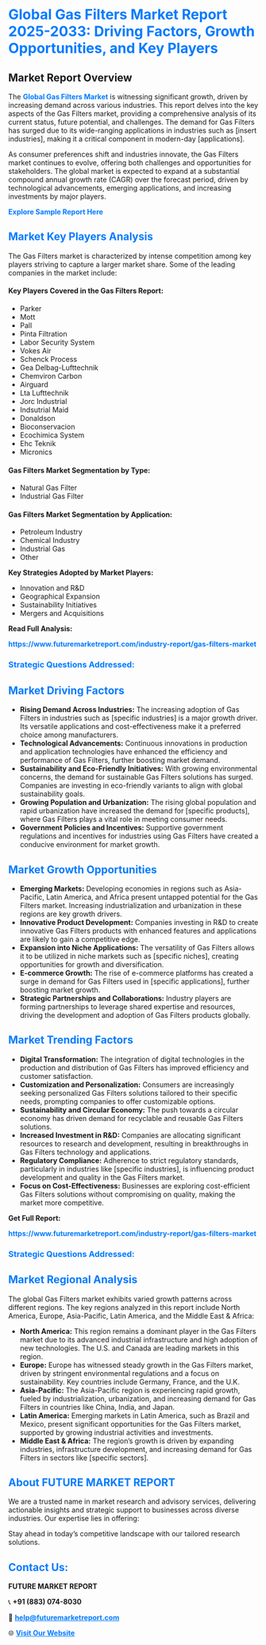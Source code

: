 <h1 style="color: #007BFF;">Global Gas Filters Market Report 2025-2033: Driving Factors, Growth Opportunities, and Key Players</h1>

<section id="overview">
<h2>Market Report Overview</h2>
<p>The <a href="https://www.futuremarketreport.com/industry-report/gas-filters-market" style="color: #007BFF; text-decoration: none;"><strong>Global Gas Filters Market</strong></a> is witnessing significant growth, driven by increasing demand across various industries. This report delves into the key aspects of the Gas Filters market, providing a comprehensive analysis of its current status, future potential, and challenges. The demand for Gas Filters has surged due to its wide-ranging applications in industries such as [insert industries], making it a critical component in modern-day [applications].</p>
<p>As consumer preferences shift and industries innovate, the Gas Filters market continues to evolve, offering both challenges and opportunities for stakeholders. The global market is expected to expand at a substantial compound annual growth rate (CAGR) over the forecast period, driven by technological advancements, emerging applications, and increasing investments by major players.</p>
</section>

<section id="overview">
<p><a href="https://www.futuremarketreport.com/request-sample/reportId=60113" style="color: #007BFF; text-decoration: none;"><strong>Explore Sample Report Here</strong></a></p>
</section>

<section id="key-players">
<h2 style="color: #007BFF;">Market Key Players Analysis</h2>
<p>The Gas Filters market is characterized by intense competition among key players striving to capture a larger market share. Some of the leading companies in the market include:</p>
<h4>Key Players Covered in the Gas Filters Report:</h4>
<ul><li>Parker</li><li>Mott</li><li>Pall</li><li>Pinta Filtration</li><li>Labor Security System</li><li>Vokes Air</li><li>Schenck Process</li><li>Gea Delbag-Lufttechnik</li><li>Chemviron Carbon</li><li>Airguard</li><li>Lta Lufttechnik</li><li>Jorc Industrial</li><li>Indsutrial Maid</li><li>Donaldson</li><li>Bioconservacion</li><li>Ecochimica System</li><li>Ehc Teknik</li><li>Micronics</li></ul>
<h4>Gas Filters Market Segmentation by Type:</h4>
<ul><li>Natural Gas Filter</li><li>Industrial Gas Filter</li></ul>

<h4>Gas Filters Market Segmentation by Application:</h4>
<ul><li>Petroleum Industry</li><li>Chemical Industry</li><li>Industrial Gas</li><li>Other</li></ul>
<p><strong>Key Strategies Adopted by Market Players:</strong></p>
<ul>
<li>Innovation and R&D</li>
<li>Geographical Expansion</li>
<li>Sustainability Initiatives</li>
<li>Mergers and Acquisitions</li>
</ul>
</section>

<section>
<p><strong>Read Full Analysis: </strong></p><a href="https://www.futuremarketreport.com/industry-report/gas-filters-market" style="color: #007BFF; text-decoration: none;"><strong>https://www.futuremarketreport.com/industry-report/gas-filters-market</strong></a>
<h3 style="color: #007BFF;">Strategic Questions Addressed:</h3>
</section>

<section id="driving-factors">
<h2 style="color: #007BFF;">Market Driving Factors</h2>
<ul>
<li><strong>Rising Demand Across Industries:</strong> The increasing adoption of Gas Filters in industries such as [specific industries] is a major growth driver. Its versatile applications and cost-effectiveness make it a preferred choice among manufacturers.</li>
<li><strong>Technological Advancements:</strong> Continuous innovations in production and application technologies have enhanced the efficiency and performance of Gas Filters, further boosting market demand.</li>
<li><strong>Sustainability and Eco-Friendly Initiatives:</strong> With growing environmental concerns, the demand for sustainable Gas Filters solutions has surged. Companies are investing in eco-friendly variants to align with global sustainability goals.</li>
<li><strong>Growing Population and Urbanization:</strong> The rising global population and rapid urbanization have increased the demand for [specific products], where Gas Filters plays a vital role in meeting consumer needs.</li>
<li><strong>Government Policies and Incentives:</strong> Supportive government regulations and incentives for industries using Gas Filters have created a conducive environment for market growth.</li>
</ul>
</section>

<section id="growth-opportunities">
<h2 style="color: #007BFF;">Market Growth Opportunities</h2>
<ul>
<li><strong>Emerging Markets:</strong> Developing economies in regions such as Asia-Pacific, Latin America, and Africa present untapped potential for the Gas Filters market. Increasing industrialization and urbanization in these regions are key growth drivers.</li>
<li><strong>Innovative Product Development:</strong> Companies investing in R&D to create innovative Gas Filters products with enhanced features and applications are likely to gain a competitive edge.</li>
<li><strong>Expansion into Niche Applications:</strong> The versatility of Gas Filters allows it to be utilized in niche markets such as [specific niches], creating opportunities for growth and diversification.</li>
<li><strong>E-commerce Growth:</strong> The rise of e-commerce platforms has created a surge in demand for Gas Filters used in [specific applications], further boosting market growth.</li>
<li><strong>Strategic Partnerships and Collaborations:</strong> Industry players are forming partnerships to leverage shared expertise and resources, driving the development and adoption of Gas Filters products globally.</li>
</ul>
</section>

<section id="trending-factors">
<h2 style="color: #007BFF;">Market Trending Factors</h2>
<ul>
<li><strong>Digital Transformation:</strong> The integration of digital technologies in the production and distribution of Gas Filters has improved efficiency and customer satisfaction.</li>
<li><strong>Customization and Personalization:</strong> Consumers are increasingly seeking personalized Gas Filters solutions tailored to their specific needs, prompting companies to offer customizable options.</li>
<li><strong>Sustainability and Circular Economy:</strong> The push towards a circular economy has driven demand for recyclable and reusable Gas Filters solutions.</li>
<li><strong>Increased Investment in R&D:</strong> Companies are allocating significant resources to research and development, resulting in breakthroughs in Gas Filters technology and applications.</li>
<li><strong>Regulatory Compliance:</strong> Adherence to strict regulatory standards, particularly in industries like [specific industries], is influencing product development and quality in the Gas Filters market.</li>
<li><strong>Focus on Cost-Effectiveness:</strong> Businesses are exploring cost-efficient Gas Filters solutions without compromising on quality, making the market more competitive.</li>
</ul>
</section>

<section>
<p><strong>Get Full Report: </strong></p><a href="https://www.futuremarketreport.com/industry-report/gas-filters-market" style="color: #007BFF; text-decoration: none;"><strong>https://www.futuremarketreport.com/industry-report/gas-filters-market</strong></a>
<h3 style="color: #007BFF;">Strategic Questions Addressed:</h3>
</section>


<section id="regional-analysis">
<h2 style="color: #007BFF;">Market Regional Analysis</h2>
<p>The global Gas Filters market exhibits varied growth patterns across different regions. The key regions analyzed in this report include North America, Europe, Asia-Pacific, Latin America, and the Middle East & Africa:</p>
<ul>
<li><strong>North America:</strong> This region remains a dominant player in the Gas Filters market due to its advanced industrial infrastructure and high adoption of new technologies. The U.S. and Canada are leading markets in this region.</li>
<li><strong>Europe:</strong> Europe has witnessed steady growth in the Gas Filters market, driven by stringent environmental regulations and a focus on sustainability. Key countries include Germany, France, and the U.K.</li>
<li><strong>Asia-Pacific:</strong> The Asia-Pacific region is experiencing rapid growth, fueled by industrialization, urbanization, and increasing demand for Gas Filters in countries like China, India, and Japan.</li>
<li><strong>Latin America:</strong> Emerging markets in Latin America, such as Brazil and Mexico, present significant opportunities for the Gas Filters market, supported by growing industrial activities and investments.</li>
<li><strong>Middle East & Africa:</strong> The region’s growth is driven by expanding industries, infrastructure development, and increasing demand for Gas Filters in sectors like [specific sectors].</li>
</ul>
</section>

<footer>
<h2 style="color: #007BFF;">About FUTURE MARKET REPORT</h2>
<p>We are a trusted name in market research and advisory services, delivering actionable insights and strategic support to businesses across diverse industries. Our expertise lies in offering:</p>

<p>Stay ahead in today’s competitive landscape with our tailored research solutions.</p>

<h2 style="color: #007BFF;">Contact Us:</h2>
<p><strong>FUTURE MARKET REPORT</strong></p>
<p>📞 <strong>+91 (883) 074-8030</strong></p>
<p>📧 <strong><a href="mailto:help@futuremarketreport.com" style="color: #007BFF;">help@futuremarketreport.com</a></strong></p>
<p>🌐 <strong><a href="https://www.futuremarketreport.com/" style="color: #007BFF;">Visit Our Website</a></strong></p>
</footer>